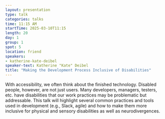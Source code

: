 ```yaml
---
layout: presentation
type: talk
categories: talks
time: 11:15 AM
startTime: 2025-03-10T11:15 
length: 20
day: 1
group: 1
spot: 5
location: friend
speakers:
- katherine-kate-deibel
speaker-text: Katherine "Kate" Deibel
title: "Making the Development Process Inclusive of Disabilities"
---
```

With accessibility, we often think about the finished technology. Disabled people, however, are not just users. Many developers, managers, testers, etc. have disabilities that our work practices may be problematic but addressable. This talk will highlight several common practices and tools used in development (e.g., Slack, agile) and how to make them more inclusive for physical and sensory disabilities as well as neurodivergences.
